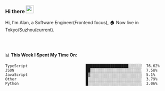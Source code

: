 ### Hi there <img src="https://media.giphy.com/media/hvRJCLFzcasrR4ia7z/giphy.gif" width="25px">

<!-- ![visitors](https://visitor-badge.glitch.me/badge?page_id=dislfyer.dislfyer) -->

Hi, I'm Alan, a Software Engineer(Frontend focus), 🏠 Now live in Tokyo/Suzhou(current).

<br/>
<br/>

📊 **This Week I Spent My Time On:**


<!--START_SECTION:waka-->

```text
TypeScript                          ███████████████████░░░░░░  76.62%
JSON                                ██░░░░░░░░░░░░░░░░░░░░░░░  7.58%
JavaScript                          █▒░░░░░░░░░░░░░░░░░░░░░░░  5.1%
Other                               █░░░░░░░░░░░░░░░░░░░░░░░░  3.79%
Python                              █░░░░░░░░░░░░░░░░░░░░░░░░  3.06%
```

<!--END_SECTION:waka-->

<!--
**About Me:**
 -->
